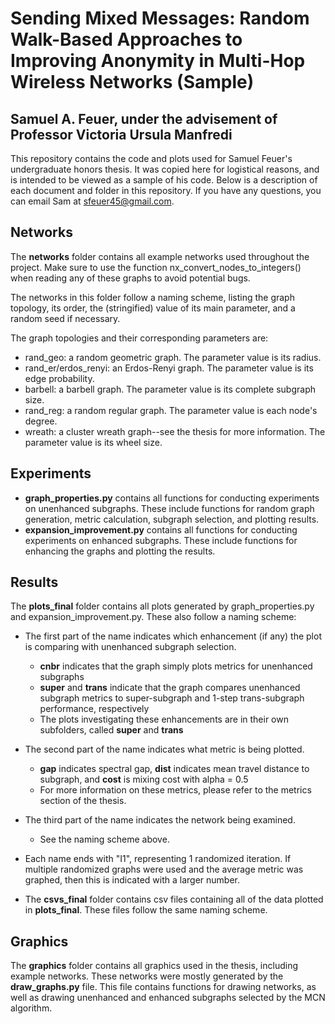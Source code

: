 # Sending Mixed Messages: Random Walk-Based Approaches to Improving Anonymity in Multi-Hop Wireless Networks (Sample)
## Samuel A. Feuer, under the advisement of Professor Victoria Ursula Manfredi

This repository contains the code and plots used for Samuel Feuer's undergraduate honors thesis. It was copied here for logistical reasons, and is intended to be viewed as a sample of his code. Below is a description of each document and folder in this repository. If you have any questions, you can email Sam at sfeuer45@gmail.com.

## Networks
The **networks** folder contains all example networks used throughout the project. Make sure to use the function nx_convert_nodes_to_integers() when reading any of these graphs to avoid potential bugs.

The networks in this folder follow a naming scheme, listing the graph topology, its order, the (stringified) value of its main parameter, and a random seed if necessary.

The graph topologies and their corresponding parameters are:
- rand_geo: a random geometric graph. The parameter value is its radius.
- rand_er/erdos_renyi: an Erdos-Renyi graph. The parameter value is its edge probability.
- barbell: a barbell graph. The parameter value is its complete subgraph size.
- rand_reg: a random regular graph. The parameter value is each node's degree.
- wreath: a cluster wreath graph--see the thesis for more information. The parameter value is its wheel size.

## Experiments
- **graph_properties.py** contains all functions for conducting experiments on unenhanced subgraphs. These include functions for random graph generation, metric calculation, subgraph selection, and plotting results.
- **expansion_improvement.py** contains all functions for conducting experiments on enhanced subgraphs. These include functions for enhancing the graphs and plotting the results.

## Results
The **plots_final** folder contains all plots generated by graph_properties.py and expansion_improvement.py. These also follow a naming scheme:

- The first part of the name indicates which enhancement (if any) the plot is comparing with unenhanced subgraph selection. 
    - __cnbr__ indicates that the graph simply plots metrics for unenhanced subgraphs
    - __super__ and __trans__ indicate that the graph compares unenhanced subgraph metrics to super-subgraph and 1-step trans-subgraph performance, respectively
    - The plots investigating these enhancements are in their own subfolders, called __super__ and __trans__
- The second part of the name indicates what metric is being plotted. 
    - __gap__ indicates spectral gap, __dist__ indicates mean travel distance to subgraph, and __cost__ is mixing cost with alpha = 0.5
    - For more information on these metrics, please refer to the metrics section of the thesis.
- The third part of the name indicates the network being examined.
    - See the naming scheme above.
- Each name ends with "I1", representing 1 randomized iteration. If multiple randomized graphs were used and the average metric was graphed, then this is indicated with a larger number.

- The **csvs_final** folder contains csv files containing all of the data plotted in **plots_final**. These files follow the same naming scheme.

## Graphics

The **graphics** folder contains all graphics used in the thesis, including example networks. These networks were mostly generated by the **draw_graphs.py** file. This file contains functions for drawing networks, as well as drawing unenhanced and enhanced subgraphs selected by the MCN algorithm.